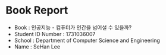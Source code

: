 # Book Report
- Book : 인공지능 - 컴퓨터가 인간을 넘어설 수 있을까?
- Student ID Number : 1731036007
- School : Department of Computer Science and Engineering
- Name : SeHan Lee
